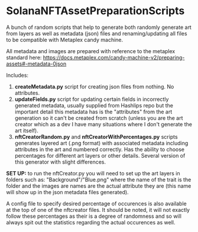 # SolanaNFTAssetPreparationScripts
A bunch of random scripts that help to generate both randomly generate art from layers as well as metadata (json) files and renaming/updating all files to be compatible with Metaplex candy machine.

All metadata and images are prepared with reference to the metaplex standard here: https://docs.metaplex.com/candy-machine-v2/preparing-assets#-metadata-0json

Includes:
1) **createMetadata.py** script for creating json files from nothing. No attributes. 
2) **updateFields.py** script for updating certain fields in incorrectly generated metadata, usually supplied from Hashlips repo but the important detail this metadata has is the "attributes" from the art generation so it can't be created from scratch (unless you are the art creator which as a dev I have many situations where I don't generate the art itself).
3) **nftCreatorRandom.py** and **nftCreatorWithPercentages.py** scripts generates layered art (.png format) with associated metadata including attributes in the art and numbered correctly. Has the ability to choose percentages for different art layers or other details. Several version of this generator with slight differences. 

**SET UP:**
to run the nftCreator.py you will need to set up the art layers in folders such as:
"Background"/"Blue.png"
where the name of the trait is the folder and the images are names are the actual attribute they are (this name will show up in the json metadata files generated).

A config file to specify desired percentage of occurences is also available at the top of one of the nftcreator files. It should be noted, it will not exactly follow these percentages as their is a degree of randomness and so will always spit out the statistics regarding the actual occurences as well. 
